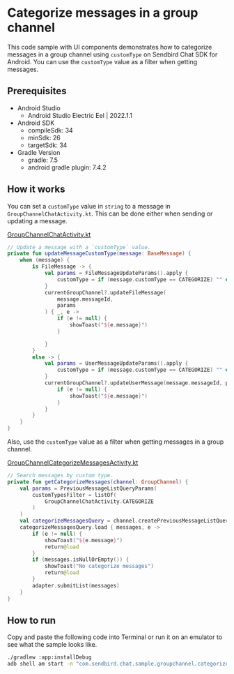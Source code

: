 # Categorize messages in a group channel

This code sample with UI components demonstrates how to categorize messages in a group channel using `customType` on Sendbird Chat SDK for Android. You can use the `customType` value as a filter when getting messages.

## Prerequisites

+ Android Studio
  + Android Studio Electric Eel | 2022.1.1
+ Android SDK
    + compileSdk: 34
    + minSdk: 26
    + targetSdk: 34
+ Gradle Version
    + gradle: 7.5
    + android gradle plugin: 7.4.2

## How it works

You can set a `customType` value in `string` to a message in `GroupChannelChatActivity.kt`. This can be done either when sending or updating a message.

[GroupChannelChatActivity.kt](./app/src/main/java/com/sendbird/chat/sample/groupchannel/categorizemessages/groupchannel/GroupChannelChatActivity.kt#L311-L339)
``` kotlin
// Update a message with a `customType` value.
private fun updateMessageCustomType(message: BaseMessage) {
    when (message) {
        is FileMessage -> {
            val params = FileMessageUpdateParams().apply {
                customType = if (message.customType == CATEGORIZE) "" else CATEGORIZE
            }
            currentGroupChannel?.updateFileMessage(
                message.messageId,
                params
            ) { _, e ->
                if (e != null) {
                    showToast("${e.message}")
                }

            }
        }
        else -> {
            val params = UserMessageUpdateParams().apply {
                customType = if (message.customType == CATEGORIZE) "" else CATEGORIZE
            }
            currentGroupChannel?.updateUserMessage(message.messageId, params) { _, e ->
                if (e != null) {
                    showToast("${e.message}")
                }
            }
        }
    }
}
```

Also, use the `customType` value as a filter when getting messages in a group channel.

[GroupChannelCategorizeMessagesActivity.kt](./app/src/main/java/com/sendbird/chat/sample/groupchannel/categorizemessages/categorize/GroupChannelCategorizeMessagesActivity.kt#L74-L93)
``` kotlin
// Search messages by custom type.
private fun getCategorizeMessages(channel: GroupChannel) {
    val params = PreviousMessageListQueryParams(
        customTypesFilter = listOf(
            GroupChannelChatActivity.CATEGORIZE
        )
    )
    val categorizeMessagesQuery = channel.createPreviousMessageListQuery(params)
    categorizeMessagesQuery.load { messages, e ->
        if (e != null) {
            showToast("${e.message}")
            return@load
        }
        if (messages.isNullOrEmpty()) {
            showToast("No categorize messages")
            return@load
        }
        adapter.submitList(messages)
    }
}
```

## How to run

Copy and paste the following code into Terminal or run it on an emulator to see what the sample looks like.

``` bash
./gradlew :app:installDebug
adb shell am start -n "com.sendbird.chat.sample.groupchannel.categorizemessages/com.sendbird.chat.sample.groupchannel.categorizemessages.base.SplashActivity" -a android.intent.action.MAIN -c android.intent.category.LAUNCHER --splashscreen-show-icon
```
